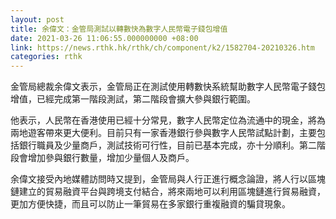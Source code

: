 ```yaml
---
layout: post
title: 余偉文：金管局測試以轉數快為數字人民幣電子錢包增值
date: 2021-03-26 11:06:55.000000000 +08:00
link: https://news.rthk.hk/rthk/ch/component/k2/1582704-20210326.htm
categories: rthk
---
```


金管局總裁余偉文表示，金管局正在測試使用轉數快系統幫助數字人民幣電子錢包增值，已經完成第一階段測試，第二階段會擴大參與銀行範圍。

他表示，人民幣在香港使用已經十分常見，數字人民幣定位為流通中的現金，將為兩地遊客帶來更大便利。目前只有一家香港銀行參與數字人民幣試點計劃，主要包括銀行職員及少量商戶，測試技術可行性，目前已基本完成，亦十分順利。第二階段會增加參與銀行數量，增加少量個人及商戶。

余偉文接受內地媒體訪問時又提到，金管局與人行正進行概念論證，將人行以區塊鏈建立的貿易融資平台與跨境支付結合，將來兩地可以利用區塊鏈進行貿易融資，更加方便快捷，而且可以防止一筆貿易在多家銀行重複融資的騙貸現象。
